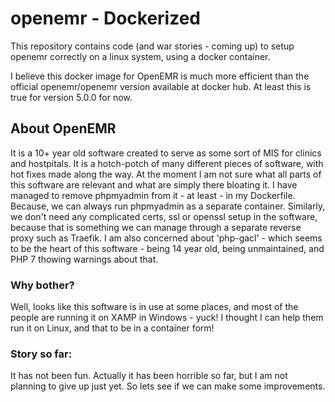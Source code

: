# openemr - Dockerized
This repository contains code (and war stories - coming up) to setup openemr correctly on a linux system, using a docker container. 

I believe this docker image for OpenEMR is much more efficient than the official openemr/openemr version available at docker hub. At least this is true for version 5.0.0 for now.

## About OpenEMR 
It is a 10+ year old software created to serve as some sort of MIS for clinics and hostpitals. It is a hotch-potch of many different pieces of software, with hot fixes made along the way. At the moment I am not sure what all parts of this software are relevant and what are simply there bloating it. I have managed to remove phpmyadmin from it - at least - in my Dockerfile. Because, we can always run phpmyadmin as a separate container. Similarly, we don't need any complicated certs, ssl or openssl setup in the software, because that is something we can manage through a separate reverse proxy such as Traefik. I am also concerned about 'php-gacl' - which seems to be the heart of this software - being 14 year old, being unmaintained, and PHP 7 thowing warnings about that. 

### Why bother?
Well, looks like this software is in use at some places, and most of the people are running it on XAMP in Windows - yuck! I thought I can help them run it on Linux, and that to be in a container form! 

### Story so far:
It has not been fun. Actually it has been horrible so far, but I am not planning to give up just yet. So lets see if we can make some improvements.
